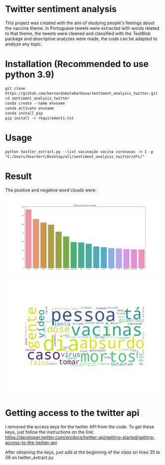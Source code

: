 # Twitter sentiment analysis


This project was created with the aim of studying people's feelings about the vaccine theme.
In Portuguese tweets were extracted with words related to that theme, the tweets were cleaned and classified with the TextBlob package 
and descriptive analyzes were made, the code can be adapted to analyze any topic.

# Installation (Recommended to use python 3.9)

```
git clone https://github.com/bernardomotabarbosa/sentiment_analysis_twitter.git
cd sentiment_analysis_twitter
conda create --name envname
conda activate envname
conda install pip
pip install -r requirements.txt
```

# Usage
```
python twitter_extract.py --list vacinação vacina coronavac -n 1 -p "C:/Users/UserVert/Desktop/all/sentiment_analysis_twitter/dfs/"
```

# Result

The positive and negative word clouds were:

![Cloud positive](https://github.com/bernardomotabarbosa/sentiment_analysis_twitter/blob/master/figures/most_comm_words_without_list_of_words.png?raw=true)
![Cloud negative](https://github.com/bernardomotabarbosa/sentiment_analysis_twitter/blob/master/figures/word_cloud_negative_clean.png?raw=true)

# Getting access to the twitter api


I removed the access keys for the twitter API from the code.
To get these keys, just follow the instructions on the link: https://developer.twitter.com/en/docs/twitter-api/getting-started/getting-access-to-the-twitter-api

After obtaining the keys, just add at the beginning of the class on lines 35 to 38 on twitter_extract.py
